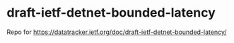 # draft-ietf-detnet-bounded-latency
Repo for https://datatracker.ietf.org/doc/draft-ietf-detnet-bounded-latency/
